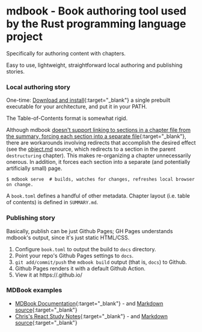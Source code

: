 # mdbook - Book authoring tool used by the Rust programming language project

Specifically for authoring content with chapters.

Easy to use, lightweight, straightforward local authoring and publishing stories.

### Local authoring story

One-time: [Download and install](https://rust-lang.github.io/mdBook/guide/installation.html){:target="_blank"} a single prebuilt executable for your architecture, and put it in your PATH.

The Table-of-Contents format is somewhat rigid. 

Although mdbook [doesn't support linking to sections in a chapter file from the summary, forcing each section into a separate file](https://github.com/rust-lang/mdBook/issues/167){:target="_blank"}, there are workarounds involving redirects that accomplish the desired effect (see the [object.md](https://github.com/walquis/react-study-book/blob/main/src/es6/destructuring/object.md) source, which redirects to a section in the parent `destructuring` chapter).   This makes re-organizing a chapter unnecessarily onerous.  In addition, it forces each section into a separate (and potentially artificially small) page.

```
$ mdbook serve  # builds, watches for changes, refreshes local browser on change.
```
A `book.toml` defines a handful of other metadata.
Chapter layout (i.e. table of contents) is defined in `SUMMARY.md`.

### Publishing story
Basically, publish can be just Github Pages; GH Pages understands mdbook's output, since it's just static HTML/CSS.

1. Configure `book.toml` to output the build to `docs` directory.
1. Point your repo's Github Pages settings to `docs`.
1. `git add/commit/push` the `mdbook build` output (that is, `docs`) to Github.
1. Github Pages renders it with a default Github Action.
1. View it at https://<org>.github.io/<repo>

### MDBook examples
- [MDBook Documentation](https://rust-lang.github.io/mdBook/){:target="_blank"} - and [Markdown source](https://github.com/rust-lang/mdBook/tree/master/guide){:target="_blank"} 
- [Chris's React Study Notes](https://walquis.github.io/react-study-book/){:target="_blank"} - and [Markdown source](https://github.com/walquis/react-study-book/){:target="_blank"}

